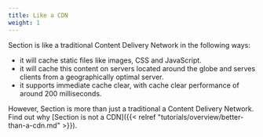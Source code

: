 ```yaml
---
title: Like a CDN
weight: 1
---
```


Section is like a traditional Content Delivery Network in the following ways:

* it will cache static files like images, CSS and JavaScript.
* it will cache this content on servers located around the globe and serves clients from a geographically optimal server.
* it supports immediate cache clear, with cache clear performance of around 200 milliseconds.

However, Section is more than just a traditional a Content Delivery Network. Find out why [Section is not a CDN]({{< relref "tutorials/overview/better-than-a-cdn.md" >}}).